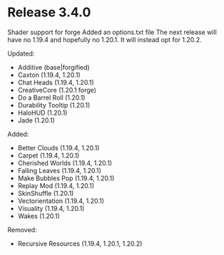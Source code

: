 # Release 3.4.0

Shader support for forge
Added an options.txt file
The next release will have no 1.19.4 and hopefully no 1.20.1.
It will instead opt for 1.20.2.

Updated:
- Additive (base|forgified)
- Caxton (1.19.4, 1.20.1)
- Chat Heads (1.19.4, 1.20.1)
- CreativeCore (1.20.1 forge)
- Do a Barrel Roll (1.20.1)
- Durability Tooltip (1.20.1)
- HaloHUD (1.20.1)
- Jade (1.20.1)

Added:
- Better Clouds (1.19.4, 1.20.1)
- Carpet (1.19.4, 1.20.1)
- Cherished Worlds (1.19.4, 1.20.1)
- Falling Leaves (1.19.4, 1.20.1)
- Make Bubbles Pop (1.19.4, 1.20.1)
- Replay Mod (1.19.4, 1.20.1)
- SkinShuffle (1.20.1)
- Vectorientation (1.19.4, 1.20.1)
- Visuality (1.19.4, 1.20.1)
- Wakes (1.20.1)

Removed:
- Recursive Resources (1.19.4, 1.20.1, 1.20.2)
